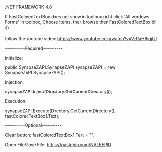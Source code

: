 .NET FRAMEWORK 4.8

If FastColoredTextBox does not show in toolbox right click 'All windows Forms' in toolbox, Choose Items, then browse then FastColoredTextBox.dll 👍

follow the youtube video:
https://www.youtube.com/watch?v=VzRaH6iqjtU

----------Required----------

initialize: 

public SynapseZAPI.SynapseZAPI synapseZAPI = new SynapseZAPI.SynapseZAPI();

Injection: 

synapseZAPI.Inject(Directory.GetCurrentDirectory());

Execution:

synapseZAPI.Execute(Directory.GetCurrentDirectory(), fastColoredTextBox1.Text);

----------Optional----------

Clear button: fastColoredTextBox1.Text = "";

Open File/Save File: https://pastebin.com/NALEEPtD
